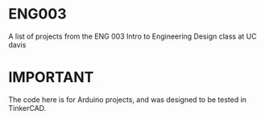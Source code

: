 # ENG003
A list of projects from the ENG 003 Intro to Engineering Design class at UC davis

# IMPORTANT
The code here is for Arduino projects, and was designed to be tested in TinkerCAD.
